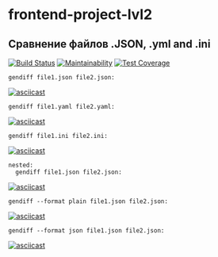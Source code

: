 # frontend-project-lvl2

## Сравнение файлов .JSON, .yml and .ini

[![Build Status](https://travis-ci.org/kir58/frontend-project-lvl2.svg?branch=master)](https://travis-ci.org/kir58/frontend-project-lvl2) [![Maintainability](https://api.codeclimate.com/v1/badges/2abdbf164972417fc054/maintainability)](https://codeclimate.com/github/kir58/frontend-project-lvl2/maintainability) [![Test Coverage](https://api.codeclimate.com/v1/badges/2abdbf164972417fc054/test_coverage)](https://codeclimate.com/github/kir58/frontend-project-lvl2/test_coverage)

```
gendiff file1.json file2.json:
```

[![asciicast](https://asciinema.org/a/279031.png)](https://asciinema.org/a/279031)

```
gendiff file1.yaml file2.yaml:
```

[![asciicast](https://asciinema.org/a/280314.png)](https://asciinema.org/a/280314)

```
gendiff file1.ini file2.ini:
```

[![asciicast](https://asciinema.org/a/280345.png)](https://asciinema.org/a/280345)

```
nested:
  gendiff file1.json file2.json:
```

[![asciicast](https://asciinema.org/a/281970.png)](https://asciinema.org/a/281970)

```
gendiff --format plain file1.json file2.json:
```

[![asciicast](https://asciinema.org/a/281934.png)](https://asciinema.org/a/281934)

```
gendiff --format json file1.json file2.json:
```

[![asciicast](https://asciinema.org/a/281960.png)](https://asciinema.org/a/281960)


